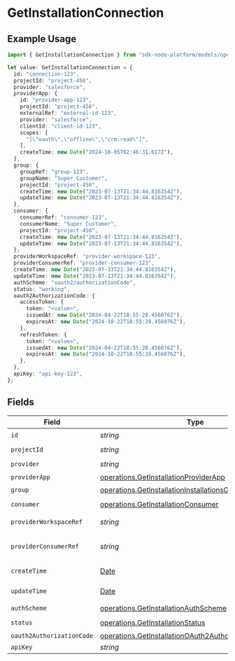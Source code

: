 # GetInstallationConnection

## Example Usage

```typescript
import { GetInstallationConnection } from "sdk-node-platform/models/operations";

let value: GetInstallationConnection = {
  id: "connection-123",
  projectId: "project-456",
  provider: "salesforce",
  providerApp: {
    id: "provider-app-123",
    projectId: "project-456",
    externalRef: "external-id-123",
    provider: "salesforce",
    clientId: "client-id-123",
    scopes: [
      "[\"oauth\",\"offline\",\"crm.read\"]",
    ],
    createTime: new Date("2024-10-05T02:46:31.617Z"),
  },
  group: {
    groupRef: "group-123",
    groupName: "Super Customer",
    projectId: "project-456",
    createTime: new Date("2023-07-13T21:34:44.816354Z"),
    updateTime: new Date("2023-07-13T21:34:44.816354Z"),
  },
  consumer: {
    consumerRef: "consumer-123",
    consumerName: "Super Customer",
    projectId: "project-456",
    createTime: new Date("2023-07-13T21:34:44.816354Z"),
    updateTime: new Date("2023-07-13T21:34:44.816354Z"),
  },
  providerWorkspaceRef: "provider-workspace-123",
  providerConsumerRef: "provider-consumer-123",
  createTime: new Date("2023-07-13T21:34:44.816354Z"),
  updateTime: new Date("2023-07-13T21:34:44.816354Z"),
  authScheme: "oauth2/authorizationCode",
  status: "working",
  oauth2AuthorizationCode: {
    accessToken: {
      token: "<value>",
      issuedAt: new Date("2024-04-22T18:55:28.456076Z"),
      expiresAt: new Date("2024-10-22T18:55:28.456076Z"),
    },
    refreshToken: {
      token: "<value>",
      issuedAt: new Date("2024-04-22T18:55:28.456076Z"),
      expiresAt: new Date("2024-10-22T18:55:28.456076Z"),
    },
  },
  apiKey: "api-key-123",
};
```

## Fields

| Field                                                                                                                                                                                 | Type                                                                                                                                                                                  | Required                                                                                                                                                                              | Description                                                                                                                                                                           | Example                                                                                                                                                                               |
| ------------------------------------------------------------------------------------------------------------------------------------------------------------------------------------- | ------------------------------------------------------------------------------------------------------------------------------------------------------------------------------------- | ------------------------------------------------------------------------------------------------------------------------------------------------------------------------------------- | ------------------------------------------------------------------------------------------------------------------------------------------------------------------------------------- | ------------------------------------------------------------------------------------------------------------------------------------------------------------------------------------- |
| `id`                                                                                                                                                                                  | *string*                                                                                                                                                                              | :heavy_check_mark:                                                                                                                                                                    | The connection ID.                                                                                                                                                                    | connection-123                                                                                                                                                                        |
| `projectId`                                                                                                                                                                           | *string*                                                                                                                                                                              | :heavy_check_mark:                                                                                                                                                                    | The Ampersand project ID.                                                                                                                                                             | project-456                                                                                                                                                                           |
| `provider`                                                                                                                                                                            | *string*                                                                                                                                                                              | :heavy_check_mark:                                                                                                                                                                    | The SaaS provider that this Connection is for.                                                                                                                                        | salesforce                                                                                                                                                                            |
| `providerApp`                                                                                                                                                                         | [operations.GetInstallationProviderApp](../../models/operations/getinstallationproviderapp.md)                                                                                        | :heavy_minus_sign:                                                                                                                                                                    | N/A                                                                                                                                                                                   |                                                                                                                                                                                       |
| `group`                                                                                                                                                                               | [operations.GetInstallationInstallationsGroup](../../models/operations/getinstallationinstallationsgroup.md)                                                                          | :heavy_check_mark:                                                                                                                                                                    | N/A                                                                                                                                                                                   |                                                                                                                                                                                       |
| `consumer`                                                                                                                                                                            | [operations.GetInstallationConsumer](../../models/operations/getinstallationconsumer.md)                                                                                              | :heavy_check_mark:                                                                                                                                                                    | N/A                                                                                                                                                                                   |                                                                                                                                                                                       |
| `providerWorkspaceRef`                                                                                                                                                                | *string*                                                                                                                                                                              | :heavy_minus_sign:                                                                                                                                                                    | If available, the identifier for the provider workspace (e.g. the Salesforce subdomain)                                                                                               | provider-workspace-123                                                                                                                                                                |
| `providerConsumerRef`                                                                                                                                                                 | *string*                                                                                                                                                                              | :heavy_minus_sign:                                                                                                                                                                    | If available, the ID that Salesforce/Hubspot uses to identify this user (e.g. Salesforce has IDs in the form of https://login.salesforce.com/id/00D4x0000019CQTEA2/0054x000000orJ4AA) | provider-consumer-123                                                                                                                                                                 |
| `createTime`                                                                                                                                                                          | [Date](https://developer.mozilla.org/en-US/docs/Web/JavaScript/Reference/Global_Objects/Date)                                                                                         | :heavy_check_mark:                                                                                                                                                                    | The time the connection was created.                                                                                                                                                  | 2023-07-13T21:34:44.816354Z                                                                                                                                                           |
| `updateTime`                                                                                                                                                                          | [Date](https://developer.mozilla.org/en-US/docs/Web/JavaScript/Reference/Global_Objects/Date)                                                                                         | :heavy_minus_sign:                                                                                                                                                                    | The time the connection was last updated.                                                                                                                                             | 2023-07-13T21:34:44.816354Z                                                                                                                                                           |
| `authScheme`                                                                                                                                                                          | [operations.GetInstallationAuthScheme](../../models/operations/getinstallationauthscheme.md)                                                                                          | :heavy_check_mark:                                                                                                                                                                    | The authentication scheme used for this connection.                                                                                                                                   | oauth2/authorizationCode                                                                                                                                                              |
| `status`                                                                                                                                                                              | [operations.GetInstallationStatus](../../models/operations/getinstallationstatus.md)                                                                                                  | :heavy_check_mark:                                                                                                                                                                    | The status of the connection.                                                                                                                                                         | working                                                                                                                                                                               |
| `oauth2AuthorizationCode`                                                                                                                                                             | [operations.GetInstallationOAuth2AuthorizationCodeToken](../../models/operations/getinstallationoauth2authorizationcodetoken.md)                                                      | :heavy_minus_sign:                                                                                                                                                                    | N/A                                                                                                                                                                                   |                                                                                                                                                                                       |
| `apiKey`                                                                                                                                                                              | *string*                                                                                                                                                                              | :heavy_minus_sign:                                                                                                                                                                    | The API key used while making the connection.                                                                                                                                         | api-key-123                                                                                                                                                                           |